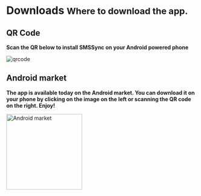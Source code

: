 <div class="page-header">
<h1>Downloads <small>Where to download the app.</small></h1>
</div>
<div class="row-fluid">
<div class="span6">
<h2>QR Code</h2>
<p><strong>Scan the QR below to install SMSSync on your Android powered phone</strong></p>
<p><img src="http://qrcode.kaywa.com/img.php?s=6&#038;d=http%3A%2F%2Fmarket.android.com%2Fdetails%3Fid%3Dorg.addhen.smssync" alt="qrcode" /> 
</div>
<div class="span6">
<h2>Android market</h2>
<p><strong>The app is available today on the Android market. You can download it on your phone by clicking on the image on the left or scanning the QR code on the right. Enjoy!</strong></p>
<p><a href="https://market.android.com/details?id=org.addhen.smssync"><img class="size-thumbnail wp-image-4527  " title="ushahidi_android_on_the_market" src="http://blog.ushahidi.com/wp-content/uploads/2011/07/ushahidi_android_on_the_market-150x150.png" alt="Android market" width="200" height="200" /></a>
</div>
</div>
